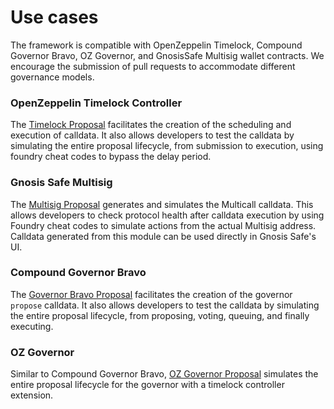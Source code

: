 # Use cases

The framework is compatible with OpenZeppelin Timelock, Compound Governor Bravo, OZ Governor, and GnosisSafe Multisig wallet contracts. We encourage the submission of pull requests to accommodate different governance models.

### OpenZeppelin Timelock Controller

The [Timelock Proposal](../guides/timelock-proposal.md) facilitates the creation of the scheduling and execution of calldata. It also allows developers to test the calldata by simulating the entire proposal lifecycle, from submission to execution, using foundry cheat codes to bypass the delay period.

### Gnosis Safe Multisig

The [Multisig Proposal](../guides/multisig-proposal.md) generates and simulates the Multicall calldata. This allows developers to check protocol health after calldata execution by using Foundry cheat codes to simulate actions from the actual Multisig address. Calldata generated from this module can be used directly in Gnosis Safe's UI.

### Compound Governor Bravo

The [Governor Bravo Proposal](../guides/governor-bravo-proposal.md) facilitates the creation of the governor `propose` calldata. It also allows developers to test the calldata by simulating the entire proposal lifecycle, from proposing, voting, queuing, and finally executing.

### OZ Governor

Similar to Compound Governor Bravo, [OZ Governor Proposal](../guides/oz-governor-proposal.md) simulates the entire proposal lifecycle for the governor with a timelock controller extension.
